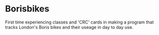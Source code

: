 Borisbikes
==========

First time experiencing classes and 'CRC' cards in making a program that tracks London's Boris bikes and their useage in day to day use.
